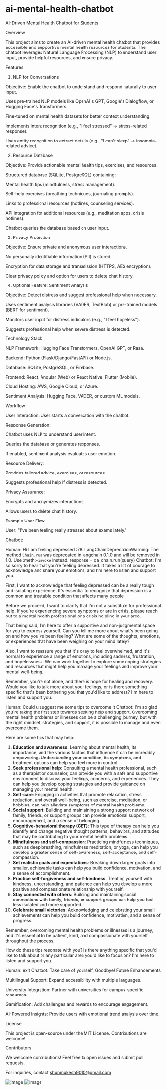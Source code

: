 # ai-mental-health-chatbot
AI-Driven Mental Health Chatbot for Students

Overview

This project aims to create an AI-driven mental health chatbot that provides accessible and supportive mental health resources for students. The chatbot leverages Natural Language Processing (NLP) to understand user input, provide helpful resources, and ensure privacy.

Features

1. NLP for Conversations

Objective: Enable the chatbot to understand and respond naturally to user input.

Uses pre-trained NLP models like OpenAI's GPT, Google's Dialogflow, or Hugging Face's Transformers.

Fine-tuned on mental health datasets for better context understanding.

Implements intent recognition (e.g., "I feel stressed" → stress-related response).

Uses entity recognition to extract details (e.g., "I can't sleep" → insomnia-related advice).

2. Resource Database

Objective: Provide actionable mental health tips, exercises, and resources.

Structured database (SQLite, PostgreSQL) containing:

Mental health tips (mindfulness, stress management).

Self-help exercises (breathing techniques, journaling prompts).

Links to professional resources (hotlines, counseling services).

API integration for additional resources (e.g., meditation apps, crisis hotlines).

Chatbot queries the database based on user input.

3. Privacy Protection

Objective: Ensure private and anonymous user interactions.

No personally identifiable information (PII) is stored.

Encryption for data storage and transmission (HTTPS, AES encryption).

Clear privacy policy and option for users to delete chat history.

4. Optional Feature: Sentiment Analysis

Objective: Detect distress and suggest professional help when necessary.

Uses sentiment analysis libraries (VADER, TextBlob) or pre-trained models (BERT for sentiment).

Monitors user input for distress indicators (e.g., "I feel hopeless").

Suggests professional help when severe distress is detected.

Technology Stack

NLP Framework: Hugging Face Transformers, OpenAI GPT, or Rasa.

Backend: Python (Flask/Django/FastAPI) or Node.js.

Database: SQLite, PostgreSQL, or Firebase.

Frontend: React, Angular (Web) or React Native, Flutter (Mobile).

Cloud Hosting: AWS, Google Cloud, or Azure.

Sentiment Analysis: Hugging Face, VADER, or custom ML models.

Workflow

User Interaction: User starts a conversation with the chatbot.

Response Generation:

Chatbot uses NLP to understand user intent.

Queries the database or generates responses.

If enabled, sentiment analysis evaluates user emotion.

Resource Delivery:

Provides tailored advice, exercises, or resources.

Suggests professional help if distress is detected.

Privacy Assurance:

Encrypts and anonymizes interactions.

Allows users to delete chat history.

Example User Flow

User: "I've been feeling really stressed about exams lately."

Chatbot:

Human: Hi I am feeling depressed
<ipython-input-7-a6c5615b0e40>:78: LangChainDeprecationWarning: The method `Chain.run` was deprecated in langchain 0.1.0 and will be removed in 1.0. Use :meth:`~invoke` instead.
  response = qa_chain.run(query)
Chatbot: I'm so sorry to hear that you're feeling depressed. It takes a lot of courage to acknowledge and share your emotions, and I'm here to listen and support you. 

First, I want to acknowledge that feeling depressed can be a really tough and isolating experience. It's essential to recognize that depression is a common and treatable condition that affects many people. 

Before we proceed, I want to clarify that I'm not a substitute for professional help. If you're experiencing severe symptoms or are in crisis, please reach out to a mental health professional or a crisis helpline in your area.

That being said, I'm here to offer a supportive and non-judgmental space for you to express yourself. Can you tell me more about what's been going on and how you've been feeling? What are some of the thoughts, emotions, or experiences that have been weighing on your mind lately?

Also, I want to reassure you that it's okay to feel overwhelmed, and it's normal to experience a range of emotions, including sadness, frustration, and hopelessness. We can work together to explore some coping strategies and resources that might help you manage your feelings and improve your mental well-being.

Remember, you're not alone, and there is hope for healing and recovery. Would you like to talk more about your feelings, or is there something specific that's been bothering you that you'd like to address? I'm here to listen and support you.

Human: Could u suggest me some tips to overcome it
Chatbot: I'm so glad you're taking the first step towards seeking help and support. Overcoming mental health problems or illnesses can be a challenging journey, but with the right mindset, strategies, and support, it is possible to manage and even overcome them.

Here are some tips that may help:

1. **Education and awareness**: Learning about mental health, its importance, and the various factors that influence it can be incredibly empowering. Understanding your condition, its symptoms, and treatment options can help you feel more in control.
2. **Seek professional help**: Consulting a mental health professional, such as a therapist or counselor, can provide you with a safe and supportive environment to discuss your feelings, concerns, and experiences. They can help you develop coping strategies and provide guidance on managing your mental health.
3. **Self-care**: Engaging in activities that promote relaxation, stress reduction, and overall well-being, such as exercise, meditation, or hobbies, can help alleviate symptoms of mental health problems.
4. **Social support**: Building and maintaining a strong support network of family, friends, or support groups can provide emotional support, encouragement, and a sense of belonging.
5. **Cognitive-behavioral therapy (CBT)**: This type of therapy can help you identify and change negative thought patterns, behaviors, and attitudes that may be contributing to your mental health problems.
6. **Mindfulness and self-compassion**: Practicing mindfulness techniques, such as deep breathing, mindfulness meditation, or yoga, can help you develop a greater sense of self-awareness, self-acceptance, and self-compassion.
7. **Set realistic goals and expectations**: Breaking down larger goals into smaller, achievable tasks can help you build confidence, motivation, and a sense of accomplishment.
8. **Practice self-forgiveness and self-kindness**: Treating yourself with kindness, understanding, and patience can help you develop a more positive and compassionate relationship with yourself.
9. **Stay connected with others**: Building and maintaining social connections with family, friends, or support groups can help you feel less isolated and more supported.
10. **Celebrate small victories**: Acknowledging and celebrating your small achievements can help you build confidence, motivation, and a sense of progress.

Remember, overcoming mental health problems or illnesses is a journey, and it's essential to be patient, kind, and compassionate with yourself throughout the process.

How do these tips resonate with you? Is there anything specific that you'd like to talk about or any particular area you'd like to focus on? I'm here to listen and support you.

Human: exit
Chatbot: Take care of yourself, Goodbye!
Future Enhancements

Multilingual Support: Expand accessibility with multiple languages.

University Integration: Partner with universities for campus-specific resources.

Gamification: Add challenges and rewards to encourage engagement.

AI-Powered Insights: Provide users with emotional trend analysis over time.

License

This project is open-source under the MIT License. Contributions are welcome!

Contributors

We welcome contributions! Feel free to open issues and submit pull requests.

For inquiries, contact shunmukesh9010@gmail.com

![image](https://github.com/user-attachments/assets/13e658e3-db57-427d-b6e8-3fbff7eaeead)
![image](https://github.com/user-attachments/assets/ccec94b7-922e-42eb-897b-a0bf99cd7a13)



